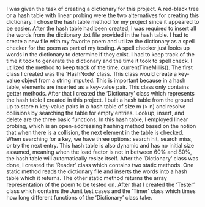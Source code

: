 I was given the task of creating a dictionary for this project. A red-black tree or a hash table with
linear probing were the two alternatives for creating this dictionary. I chose the hash table
method for my project since it appeared to be easier. After the hash table had been created, I was
required to insert all the words from the dictionary .txt file provided in the hash table. I had to
create a new file with my favorite poem and utilize the dictionary as a spell checker for the poem
as part of my testing. A spell checker just looks up words in the dictionary to determine if they
exist. I had to keep track of the time it took to generate the dictionary and the time it took to spell
check. I utilized the method to keep track of the time. currentTimeMillis(). The first class I
created was the ‘HashNode’ class. This class would create a key-value object from a string
imputed. This is important because in a hash table, elements are inserted as a key-value pair. This
class only contains getter methods. After that I created the ‘Dictionary’ class which represents
the hash table I created in this project. I built a hash table from the ground up to store n
key-value pairs in a hash table of size m (> n) and resolve collisions by searching the table for
empty entries. Lookup, insert, and delete are the three basic functions. In this hash table, I
employed linear probing, which is an open-addressing hashing method based on the notion that
when there is a collision, the next element in the table is checked. When searching for a key, we
have three options: search hit, search miss, or try the next entry. This hash table is also dynamic
and has no initial size assumed, meaning when the load factor is not in between 60% and 80%,
the hash table will automatically resize itself. After the ‘Dictionary’ class was done, I created the
‘Reader’ class which contains two static methods. One static method reads the dictionary file and
inserts the words into a hash table which it returns. The other static method returns the array
representation of the poem to be tested on. After that I created the ‘Tester’ class which contains
the Junit test cases and the ‘Timer’ class which times how long different functions of the
‘Dictionary’ class take.
